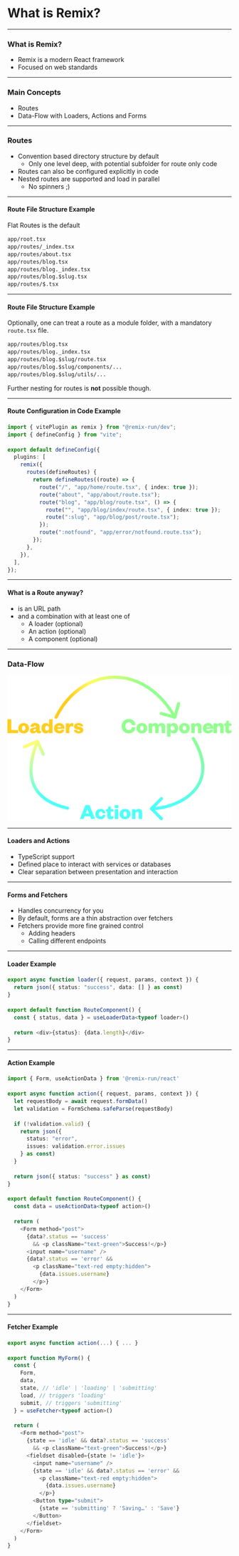 # What is Remix?

---

### What is Remix?

- Remix is a modern React framework
- Focused on web standards

---

### Main Concepts

- Routes
- Data-Flow with Loaders, Actions and Forms

---

### Routes

- Convention based directory structure by default
  - Only one level deep, with potential subfolder for route only code
- Routes can also be configured explicitly in code
- Nested routes are supported and load in parallel
  - No spinners ;)

---

#### Route File Structure Example

Flat Routes is the default

```txt [1|2|3|4-6|7]
app/root.tsx
app/routes/_index.tsx
app/routes/about.tsx
app/routes/blog.tsx
app/routes/blog._index.tsx
app/routes/blog.$slug.tsx
app/routes/$.tsx
```

---

#### Route File Structure Example

Optionally, one can treat a route as a module folder, with a mandatory `route.tsx` file.

```txt [3-5]
app/routes/blog.tsx
app/routes/blog._index.tsx
app/routes/blog.$slug/route.tsx
app/routes/blog.$slug/components/...
app/routes/blog.$slug/utils/...
```

Further nesting for routes is **not** possible though.

---

#### Route Configuration in Code Example

```typescript [1-19|7-16]
import { vitePlugin as remix } from "@remix-run/dev";
import { defineConfig } from "vite";

export default defineConfig({
  plugins: [
    remix({
      routes(defineRoutes) {
        return defineRoutes((route) => {
          route("/", "app/home/route.tsx", { index: true });
          route("about", "app/about/route.tsx");
          route("blog", "app/blog/route.tsx", () => {
            route("", "app/blog/index/route.tsx", { index: true });
            route(":slug", "app/blog/post/route.tsx");
          });
          route(":notfound", "app/error/notfound.route.tsx");
        });
      },
    }),
  ],
});
```

---

#### What is a Route anyway?

- is an URL path
- and a combination with at least one of
  - A loader (optional)
  - An action (optional)
  - A component (optional)

---

### Data-Flow

![Remix Data-Flow](/assets/remix-dataflow.png)

---

#### Loaders and Actions

- TypeScript support
- Defined place to interact with services or databases
- Clear separation between presentation and interaction

---

#### Forms and Fetchers

- Handles concurrency for you
- By default, forms are a thin abstraction over fetchers
- Fetchers provide more fine grained control
  - Adding headers
  - Calling different endpoints

---

#### Loader Example

```typescript [1-3|5-9]
export async function loader({ request, params, context }) {
  return json({ status: "success", data: [] } as const)
}

export default function RouteComponent() {
  const { status, data } = useLoaderData<typeof loader>()

  return <div>{status}: {data.length}</div>
}
```

---

#### Action Example

```typescript [3-15|17-31]
import { Form, useActionData } from '@remix-run/react'

export async function action({ request, params, context }) {
  let requestBody = await request.formData()
  let validation = FormSchema.safeParse(requestBody)

  if (!validation.valid) {
    return json({
      status: "error",
      issues: validation.error.issues
    } as const)
  }

  return json({ status: "success" } as const)
}

export default function RouteComponent() {
  const data = useActionData<typeof action>()

  return (
    <Form method="post">
      {data?.status == 'success'
        && <p className="text-green">Success!</p>}
      <input name="username" />
      {data?.status == 'error' &&
        <p className="text-red empty:hidden">
          {data.issues.username}
        </p>}
    </Form>
  )
}
```

---

#### Fetcher Example

```typescript [4-9|5|6|7|8|9|12-27|14,18|16|22-24]
export async function action(...) { ... }

export function MyForm() {
  const {
    Form,
    data,
    state, // 'idle' | 'loading' | 'submitting'
    load, // triggers 'loading'
    submit, // triggers 'submitting'
  } = useFetcher<typeof action>()

  return (
    <Form method="post">
      {state == 'idle' && data?.status == 'success'
        && <p className="text-green">Success!</p>}
      <fieldset disabled={state != 'idle'}>
        <input name="username" />
        {state == 'idle' && data?.status == 'error' &&
          <p className="text-red empty:hidden">
            {data.issues.username}
          </p>}
        <Button type="submit">
          {state == 'submitting' ? 'Saving…' : 'Save'}
        </Button>
      </fieldset>
    </Form>
  )
}
```

